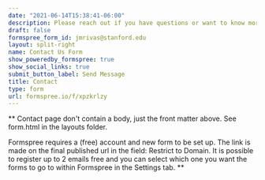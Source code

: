 ```yaml
---
date: "2021-06-14T15:38:41-06:00"
description: Please reach out if you have questions or want to know more about the SUPER-Lab
draft: false
formspree_form_id: jmrivas@stanford.edu
layout: split-right
name: Contact Us Form
show_poweredby_formspree: true
show_social_links: true
submit_button_label: Send Message
title: Contact
type: form
url: formspree.io/f/xpzkrlzy
---
```


** Contact page don't contain a body, just the front matter above.
See form.html in the layouts folder.

Formspree requires a (free) account and new form to be set up. The link is made on the final published url in the field: Restrict to Domain. It is possible to register up to 2 emails free and you can select which one you want the forms to go to within Formspree in the Settings tab.
**
